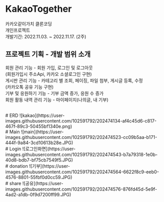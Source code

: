 # KakaoTogether
카카오같이가치 클론코딩
<br>
개인프로젝트
<br>
개발기간: 2022.11.03. ~ 2022.11.17. (2주)
<br>
## 프로젝트 기획 - 개발 범위 소개
회원 관리 기능 - 회원 가입, 로그인 및 로그아웃
<br>
(회원가입시 주소Api, 카카오 소셜로그인 구현)
<br>
게시판 관리 기능 - 카테고리 별 조회, 페이징, 파일 첨부, 게시글 등록, 수정
<br>
(카카오톡 공유 기능 구현)
<br>
기부 및 응원하기 기능 - 기부 금액 증가, 응원 수 증가
<br>
회원 활동 내역 관리 기능 - 마이페이지(나의글, 내 기부)
<br>

<br>
# ERD
![kakao](https://user-images.githubusercontent.com/102591792/202474134-af4c45d6-c817-467f-89c3-50455bf1340e.png)
<br>
# Main
![main](https://user-images.githubusercontent.com/102591792/202474523-cc09b5aa-b171-444f-9a84-3cd10613b28e.JPG)
<br>
# Login
![로그인화면](https://user-images.githubusercontent.com/102591792/202474543-b7a79318-1e0b-40d8-bdb7-bf75cb7549f5.JPG)
<br>
# donation
![기부](https://user-images.githubusercontent.com/102591792/202474564-6622f8c9-eeb0-4576-8801-55fbf0d0cc59.JPG)
<br>
# share
![공유](https://user-images.githubusercontent.com/102591792/202474576-876fd45d-5e9f-4ad2-a1db-0f9d7200ff99.JPG)
<br>
